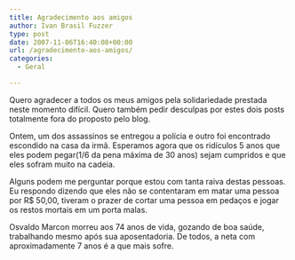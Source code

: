 ```yaml
---
title: Agradecimento aos amigos
author: Ivan Brasil Fuzzer
type: post
date: 2007-11-06T16:40:08+00:00
url: /agradecimento-aos-amigos/
categories:
  - Geral

---
```

Quero agradecer a todos os meus amigos pela solidariedade prestada neste momento difícil. Quero também pedir desculpas por estes dois posts totalmente fora do proposto pelo blog.

Ontem, um dos assassinos se entregou a polícia e outro foi encontrado escondido na casa da irmã. Esperamos agora que os ridículos 5 anos que eles podem pegar(1/6 da pena máxima de 30 anos) sejam cumpridos e que eles sofram muito na cadeia.

Alguns podem me perguntar porque estou com tanta raiva destas pessoas. Eu respondo dizendo que eles não se contentaram em matar uma pessoa por R$ 50,00, tiveram o prazer de cortar uma pessoa em pedaços e jogar os restos mortais em um porta malas.

Osvaldo Marcon morreu aos 74 anos de vida, gozando de boa saúde, trabalhando mesmo após sua aposentadoria. De todos, a neta com aproximadamente 7 anos é a que mais sofre.